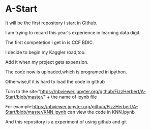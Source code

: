 # A-Start
It will be the first repository i start in GIthub.

I am trying to recard this year's experience in learning data digit.

The first competetion i get in is CCF BDIC.

I decide to begin my Kaggler road,too.

Add it when my project gets expension.

The code now is uploaded,which is programed in ipython.

Otherwise,if it is hard to load the code in github

Turn to the site:"https://nbviewer.jupyter.org/github/FizzHerbert/A-Start/blob/master/" + the name of ipynb file

For example:https://nbviewer.jupyter.org/github/FizzHerbert/A-Start/blob/master/KNN.ipynb can view the code in KNN.ipynb

And this repository is a experiment of using github and git





